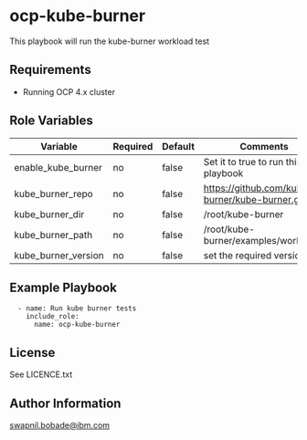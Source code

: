 ocp-kube-burner
=========================
This playbook will run the kube-burner workload test

Requirements
------------

 - Running OCP 4.x cluster

Role Variables
--------------
| Variable                       | Required | Default     | Comments                                       |
|--------------------------------|----------|-------------|------------------------------------------------|
| enable_kube_burner             | no       |    false    | Set it to true to run this playbook            |
| kube_burner_repo               | no       |    false    | https://github.com/kube-burner/kube-burner.git |
| kube_burner_dir                | no       |    false    | /root/kube-burner                              |
| kube_burner_path               | no       |    false    | /root/kube-burner/examples/workloads           |
| kube_burner_version            | no       |    false    | set the required version                       |



Example Playbook
----------------

```
  - name: Run kube burner tests
    include_role:
      name: ocp-kube-burner
```

License
-------

See LICENCE.txt

Author Information
------------------

swapnil.bobade@ibm.com
